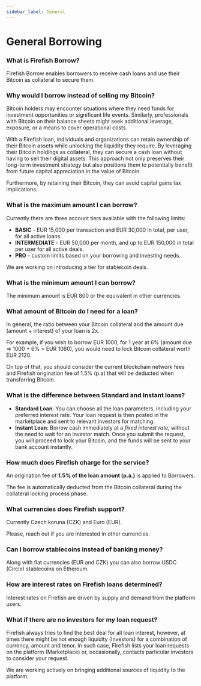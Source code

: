 ```yaml
---
sidebar_label: General
---
```


# General Borrowing

### What is Firefish Borrow?

Firefish Borrow enables borrowers to receive cash loans and use their Bitcoin as collateral to secure them.

### Why would I borrow instead of selling my Bitcoin?

Bitcoin holders may encounter situations where they need funds for investment opportunities or significant life events. Similarly, professionals with Bitcoin on their balance sheets might seek additional leverage, exposure, or a means to cover operational costs.

With a Firefish loan, individuals and organizations can retain ownership of their Bitcoin assets while unlocking the liquidity they require. By leveraging their Bitcoin holdings as collateral, they can secure a cash loan without having to sell their digital assets. This approach not only preserves their long-term investment strategy but also positions them to potentially benefit from future capital appreciation in the value of Bitcoin.

Furthermore, by retaining their Bitcoin, they can avoid capital gains tax implications.

### What is the maximum amount I can borrow?

Currently there are three account tiers available with the following limits:

- **BASIC** - EUR 15,000 per transaction and EUR 30,000 in total, per user, for all active loans.
- **INTERMEDIATE** - EUR 50,000 per month, and up to EUR 150,000 in total per user for all active deals.
- **PRO** - custom limits based on your borrowing and investing needs.

We are working on introducing a tier for stablecoin deals.

### What is the minimum amount I can borrow?

The minimum amount is EUR 800 or the equivalent in other currencies.

### What amount of Bitcoin do I need for a loan?

In general, the ratio between your Bitcoin collateral and the amount due (amount + interest) of your loan is 2x.

For example, if you wish to borrow EUR 1000, for 1 year at 6% (amount due ⇒ 1000 + 6% = EUR 1060), you would need to lock Bitcoin collateral worth EUR 2120.

On top of that, you should consider the current blockchain network fees and Firefish origination fee of 1.5% (p.a) that will be deducted when transferring Bitcoin.

### What is the difference between Standard and Instant loans?

- **Standard Loan**: You can choose all the loan parameters, including your preferred interest rate. Your loan request is then posted in the marketplace and sent to relevant investors for matching.
- **Instant Loan**: Borrow cash immediately at a _fixed interest rate_, without the need to wait for an investor match. Once you submit the request, you will proceed to lock your Bitcoin, and the funds will be sent to your bank account instantly.

### How much does Firefish charge for the service?

An origination fee of **1.5% of the loan amount (p.a.)** is applied to Borrowers.

The fee is automatically deducted from the Bitcoin collateral during the collateral locking process phase.

### What currencies does Firefish support?

Currently Czech koruna (CZK) and Euro (EUR).

Please, reach out if you are interested in other currencies.

### Can I borrow stablecoins instead of banking money?

Along with fiat currencies (EUR and CZK) you can also borrow USDC (Circle) stablecoins on Ethereum.

### How are interest rates on Firefish loans determined?

Interest rates on Firefish are driven by supply and demand from the platform users.

### What if there are no investors for my loan request?

Firefish always tries to find the best deal for all loan interest, however, at times there might be not enough liquidity (Investors) for a combination of currency, amount and tenor. In such case, Firefish lists your loan requests on the platform (Marketplace) or, occasionally, contacts particular investors to consider your request.

We are working actively on bringing additional sources of liquidity to the platform.